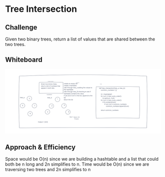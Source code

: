 # Tree Intersection

## Challenge

Given two binary trees, return a list of values that are shared between the two trees.

## Whiteboard

![tree_intersection_whiteboard](tree_intersection_whiteboard.png)

## Approach & Efficiency

Space would be O(n) since we are building a hashtable and a list that could both be n long and 2n simplifies to n.
Time would be O(n) since we are traversing two trees and 2n simplifies to n
